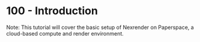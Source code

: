 # 100 - Introduction

Note: This tutorial will cover the basic setup of Nexrender on Paperspace, a cloud-based compute and render environment. 